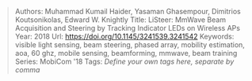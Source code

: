 > Authors: Muhammad Kumail Haider, Yasaman Ghasempour, Dimitrios Koutsonikolas, Edward W. Knightly
> Title: LiSteer: MmWave Beam Acquisition and Steering by Tracking Indicator LEDs on Wireless APs
> Year: 2018
> Url: https://doi.org/10.1145/3241539.3241542
> Keywords: visible light sensing, beam steering, phased array, mobility estimation, aoa, 60 ghz, mobile sensing, beamforming, mmwave, beam training
> Series: MobiCom '18
> Tags: *Define your own tags here, separate by comma*